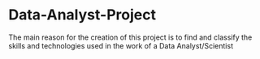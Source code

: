 # Data-Analyst-Project
The main reason for the creation of this project is to find and classify the skills and technologies used in the work of a Data Analyst/Scientist
